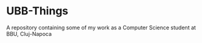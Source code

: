 # UBB-Things
A repository containing some of my work as a Computer Science student at BBU, Cluj-Napoca
